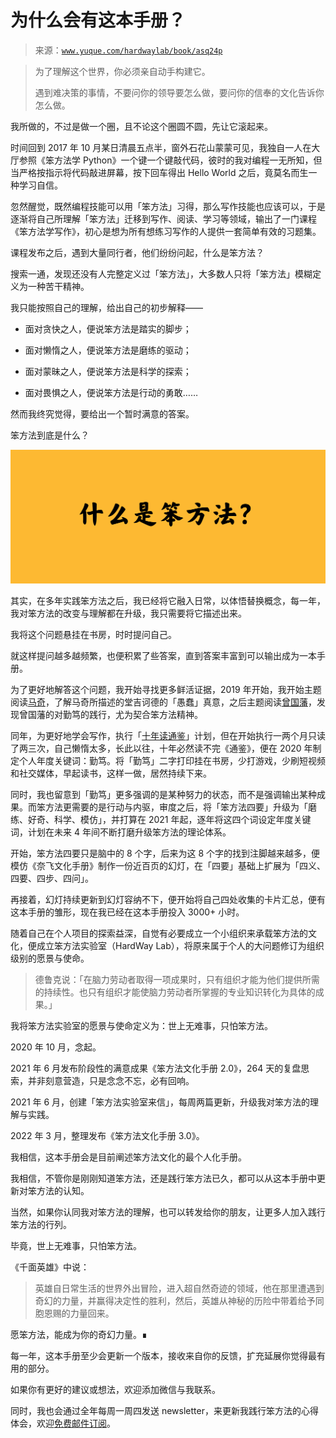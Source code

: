 # 为什么会有这本手册？

> 来源：[`www.yuque.com/hardwaylab/book/asq24p`](https://www.yuque.com/hardwaylab/book/asq24p)

> 为了理解这个世界，你必须亲自动手构建它。 
> 
> 遇到难决策的事情，不要问你的领导要怎么做，要问你的信奉的文化告诉你怎么做。 

我所做的，不过是做一个圈，且不论这个圈圆不圆，先让它滚起来。 

时间回到 2017 年 10 月某日清晨五点半，窗外石花山蒙蒙可见，我独自一人在大厅参照《笨方法学 Python》一个键一个键敲代码，彼时的我对编程一无所知，但当严格按指示将代码敲进屏幕，按下回车得出 Hello World 之后，竟莫名而生一种学习自信。 

忽然醒觉，既然编程技能可以用「笨方法」习得，那么写作技能也应该可以，于是逐渐将自己所理解「笨方法」迁移到写作、阅读、学习等领域，输出了一门课程《笨方法学写作》，初心是想为所有想练习写作的人提供一套简单有效的习题集。 

课程发布之后，遇到大量同行者，他们纷纷问起，什么是笨方法？ 

搜索一通，发现还没有人完整定义过「笨方法」，大多数人只将「笨方法」模糊定义为一种苦干精神。 

我只能按照自己的理解，给出自己的初步解释—— 

+   面对贪快之人，便说笨方法是踏实的脚步； 

+   面对懒惰之人，便说笨方法是磨练的驱动； 

+   面对蒙昧之人，便说笨方法是科学的探索； 

+   面对畏惧之人，便说笨方法是行动的勇敢…… 

然而我终究觉得，要给出一个暂时满意的答案。 

笨方法到底是什么？ 

![HardwayLabUI.png](img/676658a6438d429d68b39c22d45ef7f7.png)  

其实，在多年实践笨方法之后，我已经将它融入日常，以体悟替换概念，每一年，我对笨方法的改变与理解都在升级，我只需要将它描述出来。 

我将这个问题悬挂在书房，时时提问自己。 

就这样提问越多越频繁，也便积累了些答案，直到答案丰富到可以输出成为一本手册。 

为了更好地解答这个问题，我开始寻找更多鲜活证据，2019 年开始，我开始主题阅读[马奇](https://www.douban.com/doulist/46472818/)，了解马奇所描述的堂吉诃德的「愚蠢」真意，之后主题阅读[曾国藩](https://www.douban.com/doulist/109913623/)，发现曾国藩的对勤笃的践行，尤为契合笨方法精神。 

同年，为更好地学会写作，执行「[十年读通鉴](https://www.cnfeat.com/blog/2019/05/04/TenYears/)」计划，但在开始执行一两个月只读了两三次，自己懒惰太多，长此以往，十年必然读不完《通鉴》，便在 2020 年制定个人年度关键词：勤笃。将「勤笃」二字打印挂在书房，少打游戏，少刷短视频和社交媒体，早起读书，这样一做，居然持续下来。 

同时，我也留意到「勤笃」更多强调的是某种努力的状态，而不是强调输出某种成果。而笨方法更需要的是行动与内驱，审度之后，将「笨方法四要」升级为「磨练、好奇、科学、模仿」，并打算在 2021 年起，逐年将这四个词设定年度关键词，计划在未来 4 年间不断打磨升级笨方法的理论体系。 

开始，笨方法四要只是脑中的 8 个字，后来为这 8 个字的找到注脚越来越多，便模仿《奈飞文化手册》制作一份近百页的幻灯，在「四要」基础上扩展为「四义、四要、四步、四问」。 

再接着，幻灯持续更新到幻灯容纳不下，便开始将自己四处收集的卡片汇总，便有这本手册的雏形，现在我已经在这本手册投入 3000+ 小时。 

随着自己在个人项目的探索益深，自觉有必要成立一个小组织来承载笨方法的文化，便成立笨方法实验室（HardWay Lab），将原来属于个人的大问题修订为组织级别的愿景与使命。 

> 德鲁克说：「在脑力劳动者取得一项成果时，只有组织才能为他们提供所需的持续性。也只有组织才能使脑力劳动者所掌握的专业知识转化为具体的成果。」 

我将笨方法实验室的愿景与使命定义为：世上无难事，只怕笨方法。 

2020 年 10 月，念起。 

2021 年 6 月发布阶段性的满意成果《笨方法文化手册 2.0》，264 天的复盘思索，并非刻意营造，只是念念不忘，必有回响。 

2021 年 6 月，创建「笨方法实验室来信」，每周两篇更新，升级我对笨方法的理解与实践。 

2022 年 3 月，整理发布《笨方法文化手册 3.0》。 

我相信，这本手册会是目前阐述笨方法文化的最个人化手册。 

我相信，不管你是刚刚知道笨方法，还是践行笨方法已久，都可以从这本手册中更新对笨方法的认知。 

当然，如果你认同我对笨方法的理解，也可以转发给你的朋友，让更多人加入践行笨方法的行列。 

毕竟，世上无难事，只怕笨方法。  



《千面英雄》中说： 

> 英雄自日常生活的世界外出冒险，进入超自然奇迹的领域，他在那里遭遇到奇幻的力量，并赢得决定性的胜利，然后，英雄从神秘的历险中带着给予同胞恩赐的力量回来。 

愿笨方法，能成为你的奇幻力量。∎ 

每一年，这本手册至少会更新一个版本，接收来自你的反馈，扩充延展你觉得最有用的部分。 

如果你有更好的建议或想法，欢迎添加微信与我联系。  



同时，我也会通过全年每周一周四发送 newsletter，来更新我践行笨方法的心得体会，欢迎[免费邮件订阅](http://newsletter.hardwaylab.com/)。 

